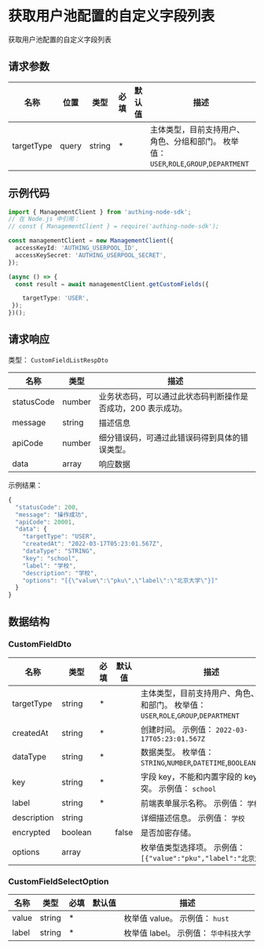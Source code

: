 # 获取用户池配置的自定义字段列表

<!--
  警告⚠️：
  不要直接修改该文档，
  https://github.com/Authing/authing-docs-factory
  使用该项目进行生成
-->

获取用户池配置的自定义字段列表

## 请求参数

| 名称 | 位置 | 类型 | 必填 | 默认值 | 描述 |
| ---- | --- | ---- | ---- | ---- | ---- |
| targetType | query | string  | \* |  | 主体类型，目前支持用户、角色、分组和部门。 枚举值：`USER`,`ROLE`,`GROUP`,`DEPARTMENT` |


## 示例代码

```ts
import { ManagementClient } from 'authing-node-sdk';
// 在 Node.js 中引用：
// const { ManagementClient } = require('authing-node-sdk');

const managementClient = new ManagementClient({
  accessKeyId: 'AUTHING_USERPOOL_ID',
  accessKeySecret: 'AUTHING_USERPOOL_SECRET',
});

(async () => {
  const result = await managementClient.getCustomFields({

    targetType: 'USER',
 });
})();
```



## 请求响应

类型： `CustomFieldListRespDto`

| 名称 | 类型 | 描述 |
| ---- | ---- | ---- |
| statusCode | number | 业务状态码，可以通过此状态码判断操作是否成功，200 表示成功。 |
| message | string | 描述信息 |
| apiCode | number | 细分错误码，可通过此错误码得到具体的错误类型。 |
| data | array | 响应数据 |



示例结果：

```js
{
  "statusCode": 200,
  "message": "操作成功",
  "apiCode": 20001,
  "data": {
    "targetType": "USER",
    "createdAt": "2022-03-17T05:23:01.567Z",
    "dataType": "STRING",
    "key": "school",
    "label": "学校",
    "description": "学校",
    "options": "[{\"value\":\"pku\",\"label\":\"北京大学\"}]"
  }
}
```

## 数据结构


### <a id="CustomFieldDto"></a> CustomFieldDto

| 名称 | 类型 | 必填 |默认值| 描述 |
| ---- |  ---- | ---- | --- | ---- |
| targetType | string | \* |  | 主体类型，目前支持用户、角色、分组和部门。 枚举值：`USER`,`ROLE`,`GROUP`,`DEPARTMENT`  |
  | createdAt | string | \* |  | 创建时间。 示例值： `2022-03-17T05:23:01.567Z`  |
  | dataType | string | \* |  | 数据类型。 枚举值：`STRING`,`NUMBER`,`DATETIME`,`BOOLEAN`,`SELECT`  |
  | key | string | \* |  | 字段 key，不能和内置字段的 key 冲突。 示例值： `school`  |
  | label | string | \* |  | 前端表单展示名称。 示例值： `学校`  |
  | description | string |  |  | 详细描述信息。 示例值： `学校`  |
  | encrypted | boolean |  | false | 是否加密存储。   |
  | options | array |  |  | 枚举值类型选择项。 示例值： `[{"value":"pku","label":"北京大学"}]`  |
  

### <a id="CustomFieldSelectOption"></a> CustomFieldSelectOption

| 名称 | 类型 | 必填 |默认值| 描述 |
| ---- |  ---- | ---- | --- | ---- |
| value | string | \* |  | 枚举值 value。 示例值： `hust`  |
  | label | string | \* |  | 枚举值 label。 示例值： `华中科技大学`  |
  

